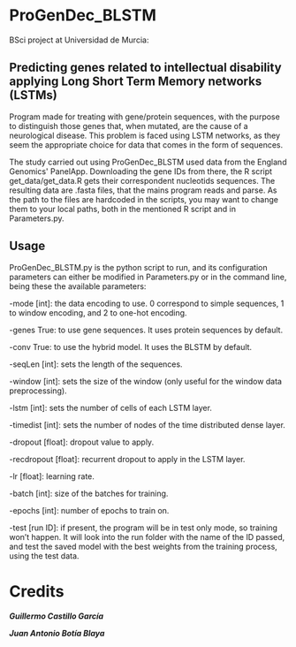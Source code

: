 # ProGenDec_BLSTM
BSci project at Universidad de Murcia:

## Predicting genes related to intellectual disability applying Long Short Term Memory networks (LSTMs)

Program made for treating with gene/protein sequences, with the purpose to distinguish those genes that, when mutated, are the cause of a neurological disease. This problem is faced using LSTM networks, as they seem the appropriate choice for data that comes in the form of sequences.

The study carried out using ProGenDec_BLSTM used data from the England Genomics' PanelApp. Downloading the gene IDs from there, the R script get_data/get_data.R gets their correspondent nucleotids sequences. The resulting data are .fasta files, that the mains program reads and parse. As the path to the files are hardcoded in the scripts, you may want to change them to your local paths, both in the mentioned R script and in Parameters.py.

## Usage

ProGenDec_BLSTM.py is the python script to run, and its configuration parameters can either be modified in Parameters.py or in the command line, being these the available parameters:

-mode [int]: the data encoding to use. 0 correspond to simple sequences, 1 to window encoding, and 2 to one-hot encoding.

-genes True: to use gene sequences. It uses protein sequences by default.

-conv True: to use the hybrid model. It uses the BLSTM by default.

-seqLen [int]: sets the length of the sequences.

-window [int]: sets the size of the window (only useful for the window data preprocessing).

-lstm [int]: sets the number of cells of each LSTM layer.

-timedist [int]: sets the number of nodes of the time distributed dense layer.

-dropout [float]: dropout value to apply.

-recdropout [float]: recurrent dropout to apply in the LSTM layer.

-lr [float]: learning rate.

-batch [int]: size of the batches for training.

-epochs [int]: number of epochs to train on.

-test [run ID]: if present, the program will be in test only mode, so training won’t happen. It will look into the run folder 
with the name of the ID passed, and test the saved model with the best weights from the training process, using the test data.

# Credits
**_Guillermo Castillo García_**

**_Juan Antonio Botía Blaya_**
